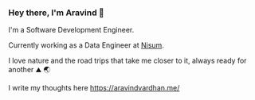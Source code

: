 ### Hey there, I'm Aravind 👋

<!--

Here are some ideas to get you started:

- 🔭 I’m currently working on Data Analytics
- 🌱 I’m currently learning ...
- 👯 I’m looking to collaborate on ...
- 🤔 I’m looking for help with ...
- 💬 Ask me about ...
- 📫 How to reach me: ...
- ⚡ Fun fact: ...
-->

I'm a Software Development Engineer.         

Currently working as a Data Engineer at [Nisum](https://www.nisum.com/).


I love nature and the road trips that take me closer to it, always ready for another ⛰ 🌏

I write my thoughts here https://aravindvardhan.me/
